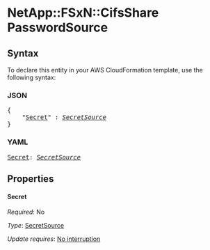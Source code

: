 # NetApp::FSxN::CifsShare PasswordSource

## Syntax

To declare this entity in your AWS CloudFormation template, use the following syntax:

### JSON

<pre>
{
    "<a href="#secret" title="Secret">Secret</a>" : <i><a href="secretsource.md">SecretSource</a></i>
}
</pre>

### YAML

<pre>
<a href="#secret" title="Secret">Secret</a>: <i><a href="secretsource.md">SecretSource</a></i>
</pre>

## Properties

#### Secret

_Required_: No

_Type_: <a href="secretsource.md">SecretSource</a>

_Update requires_: [No interruption](https://docs.aws.amazon.com/AWSCloudFormation/latest/UserGuide/using-cfn-updating-stacks-update-behaviors.html#update-no-interrupt)

